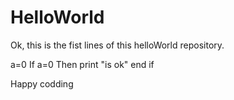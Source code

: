# HelloWorld

Ok, this is the fist lines of this helloWorld repository.

a=0
If a=0 Then
  print "is ok"
end if

Happy codding

